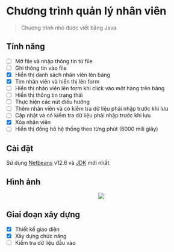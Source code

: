 # Chương trình quản lý nhân viên

>Chương trình nhỏ được viết bằng Java

## Tính năng

- [ ] Mở file và nhập thông tin từ file
- [ ] Ghi thông tin vào file
- [x] Hiển thị danh sách nhân viên lên bảng
- [x] Tìm nhân viên và hiển thị lên form
- [ ] Hiển thị nhân viên lên form khi click vào một hàng trên bảng
- [ ] Hiển thị thông tin trạng thái
- [ ] Thực hiện các nút điều hướng
- [ ] Thêm nhân viên và có kiểm tra dữ liệu phải nhập trước khi lưu
- [ ] Cập nhật và có kiểm tra dữ liệu phải nhập trước khi lưu
- [x] Xóa nhân viên
- [ ] Hiển thị đồng hồ hệ thống theo từng phút (6000 mili giây)

## Cài đặt

Sử dụng [Netbeans](https://www.oracle.com/java/technologies/downloads/) v12.6 và [JDK](https://www.oracle.com/java/technologies/downloads/) mới nhất

## Hình ảnh
<p align="center">
  <img src="https://github.com/baooshacker/EmployeeManagementApp/blob/main/img/UI.png"/>
</p>


## Giai đoạn xây dựng
- [x] Thiết kế giao diện
- [x] Xây dựng chức năng
- [ ] Kiểm tra dữ liệu đầu vào
